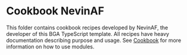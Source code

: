 Cookbook NevinAF
================
This folder contains cookbook recipes developed by NevinAF, the developer of this BGA TypeScript template. All recipes have heavy documentation describing purpose and usage. See [Cookbook](../../README.md#Cookbook) for more information on how to use modules.